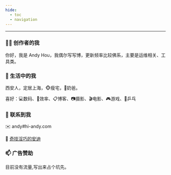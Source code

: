 ```yaml
---
hide:
  - toc
  - navigation
---
```



<!-- <progress value="0.28">28.5%</progress> -->
<hr>


### ✍🏻 创作者的我
你好，我是 Andy Hou，我偶尔写写博，更新频率比较佛系，主要是运维相关、工具类。

### 🏡 生活中的我
西安人，定居上海，🐵瘦宅，👶奶爸。

喜好：💻数码、🔨效率、📋博客、📷摄影、🎬电影、🎮游戏、🏓️乒乓

### 🍺 联系到我
✉️ andy#hi-andy.com

🍠 [奇技淫巧的安迪](https://www.xiaohongshu.com/user/profile/617cb66700000000020243ee)

 <!-- <object data="//widget.weibo.com/weiboshow/index.php?language=&width=0&height=600&fansRow=2&ptype=0&speed=0&skin=1&isTitle=0&noborder=1&isWeibo=1&isFans=0&uid=2063357944&verifier=a81cad33&colors=d6f3f7,ffffff,000000,90CAF9,ecfbfd&dpc=1" width="100%" height="600px" type="text/html">
    Embedded data failed to be displayed.
</object> -->

### 📫 广告赞助
目前没有流量,写出来占个坑先。